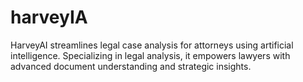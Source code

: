 # harveyIA
HarveyAI streamlines legal case analysis for attorneys using artificial intelligence. Specializing in legal analysis, it empowers lawyers with advanced document understanding and strategic insights.
